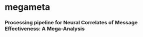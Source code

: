 # megameta

### Processing pipeline for Neural Correlates of Message Effectiveness: A Mega-Analysis


